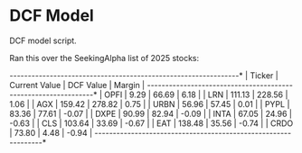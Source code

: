 # DCF Model
DCF model script. 

Ran this over the SeekingAlpha list of 2025 stocks:

*------------*-----------------*-----------------*-----------------*
| Ticker     | Current Value   | DCF Value       | Margin          |
*------------*-----------------*-----------------*-----------------*
| OPFI       | 9.29            | 66.69           | 6.18            |
| LRN        | 111.13          | 228.56          | 1.06            |
| AGX        | 159.42          | 278.82          | 0.75            |
| URBN       | 56.96           | 57.45           | 0.01            |
| PYPL       | 83.36           | 77.61           | -0.07           |
| DXPE       | 90.99           | 82.94           | -0.09           |
| INTA       | 67.05           | 24.96           | -0.63           |
| CLS        | 103.64          | 33.69           | -0.67           |
| EAT        | 138.48          | 35.56           | -0.74           |
| CRDO       | 73.80           | 4.48            | -0.94           |
*------------*-----------------*-----------------*-----------------*